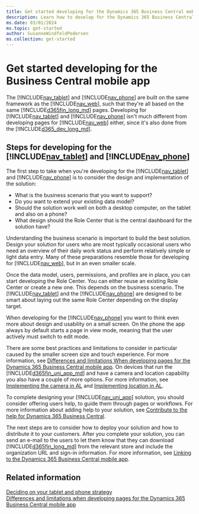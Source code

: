```yaml
---
title: Get started developing for the Dynamics 365 Business Central mobile app
description: Learn how to develop for the Dynamics 365 Business Central Mobile App with this comprehensive guide. Includes design tips, best practices, and deployment steps.
ms.date: 03/01/2024
ms.topic: get-started
author: SusanneWindfeldPedersen
ms.collection: get-started
---
```


# Get started developing for the Business Central mobile app

The [!INCLUDE[nav_tablet](includes/nav_tablet_md.md)] and [!INCLUDE[nav_phone](includes/nav_phone_md.md)] are built on the same framework as the [!INCLUDE[nav_web](includes/nav_web_md.md)], such that they're all based on the same [!INCLUDE[d365fin_long_md](includes/d365fin_long_md.md)] pages. Developing for [!INCLUDE[nav_tablet](includes/nav_tablet_md.md)] and [!INCLUDE[nav_phone](includes/nav_phone_md.md)] isn't much different from developing pages for [!INCLUDE[nav_web](includes/nav_web_md.md)] either, since it's also done from the [!INCLUDE[d365_dev_long_md](includes/d365_dev_long_md.md)].  

## Steps for developing for the [!INCLUDE[nav_tablet](includes/nav_tablet_md.md)] and [!INCLUDE[nav_phone](includes/nav_phone_md.md)]

The first step to take when you're developing for the [!INCLUDE[nav_tablet](includes/nav_tablet_md.md)] and [!INCLUDE[nav_phone](includes/nav_phone_md.md)] is to consider the design and implementation of the solution:  
  
- What is the business scenario that you want to support?  
- Do you want to extend your existing data model?  
- Should the solution work well on both a desktop computer, on the tablet and also on a phone?  
- What design should the Role Center that is the central dashboard for the solution have?  
  
Understanding the business scenario is important to build the best solution. Design your solution for users who are most typically occasional users who need an overview of their daily work status and perform relatively simple or light data entry. Many of these preparations resemble those for developing for [!INCLUDE[nav_web](includes/nav_web_md.md)], but in an even smaller scale. <!--For more information, see [Developing for the Dynamics 365 Business Central Web Client](Developing-for-the-Microsoft-Dynamics-NAV-Web-Client.md).-->  
  
Once the data model, users, permissions, and profiles are in place, you can start developing the Role Center. You can either reuse an existing Role Center or create a new one. This depends on the business scenario. The [!INCLUDE[nav_tablet](includes/nav_tablet_md.md)] and the [!INCLUDE[nav_phone](includes/nav_phone_md.md)] are designed to be smart about laying out the same Role Center depending on the display target. 
<!--For a walkthrough that illustrates how to create a new Role Center specifically for the [!INCLUDE[nav_tablet](includes/nav_tablet_md.md)], see [Example: Developing a Sales Rep Role Center for the Dynamics 365 Business Central Tablet Client](devenv-walkthrough-developing-sales-rep-rolecenter-business-central-tablet-client.md). -->
 
When developing for the [!INCLUDE[nav_phone](includes/nav_phone_md.md)] you want to think even more about design and usability on a small screen. On the phone the app always by default starts a page in view mode, meaning that the user actively must switch to edit mode. 
  
There are some best practices and limitations to consider in particular caused by the smaller screen size and touch experience. For more information, see [Differences and limitations When developing pages for the Dynamics 365 Business Central mobile app](devenv-differences-and-limitations-developing-pages-business-central-mobile-app.md). On devices that run the [!INCLUDE[d365fin_uni_app_md](includes/d365fin_uni_app_md.md)] and have a camera and location capability you also have a couple of more options. For more information, see [Implementing the camera in AL](devenv-implement-camera-al.md) and [Implementing location in AL](devenv-implement-location-al.md).  

To complete designing your [!INCLUDE[nav_uni_app](includes/nav_uni_app_md.md)] solution, you should consider offering users help, to guide them through pages or workflows. For more information about adding help to your solution, see [Contribute to the help for Dynamics 365 Business Central](../help/contributor-guide.md).
  
The next steps are to consider how to deploy your solution and how to distribute it to your customers. After you complete your solution, you can send an e-mail to the users to let them know that they can download [!INCLUDE[d365fin_long_md](includes/d365fin_long_md.md)] from the relevant store and include the organization URL and sign-in information. For more information, see [Linking to the Dynamics 365 Business Central mobile app](devenv-link-to-mobile-app.md).  
  
## Related information

[Deciding on your tablet and phone strategy](devenv-deciding-on-tablet-and-phone-strategy.md)  
[Differences and limitations when developing pages for the Dynamics 365 Business Central mobile app](devenv-differences-and-limitations-developing-pages-business-central-mobile-app.md)  
<!--[Example: Developing a Sales Rep Role Center for the Dynamics 365 Business Central Tablet Client](devenv-walkthrough-developing-sales-rep-rolecenter-business-central-tablet-client.md)-->
